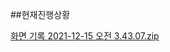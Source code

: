 ##현재진행상황

[화면 기록 2021-12-15 오전 3.43.07.zip](https://github.com/LeeShinwon/OSS_mninitest/files/7714037/2021-12-15.3.43.07.zip)

